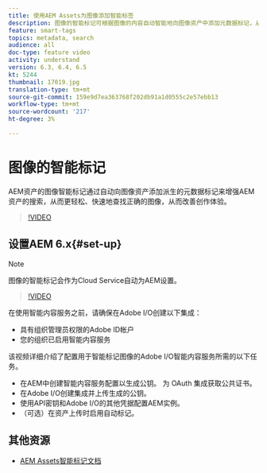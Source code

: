 ```yaml
---
title: 使用AEM Assets为图像添加智能标签
description: 图像的智能标记可根据图像的内容自动智能地向图像资产中添加元数据标记，从而增强AEM搜索功能。
feature: smart-tags
topics: metadata, search
audience: all
doc-type: feature video
activity: understand
version: 6.3, 6.4, 6.5
kt: 5244
thumbnail: 17019.jpg
translation-type: tm+mt
source-git-commit: 159e9d7ea363768f202db91a1d0555c2e57ebb13
workflow-type: tm+mt
source-wordcount: '217'
ht-degree: 3%

---
```



# 图像的智能标记

AEM资产的图像智能标记通过自动向图像资产添加派生的元数据标记来增强AEM资产的搜索，从而更轻松、快速地查找正确的图像，从而改善创作体验。

>[!VIDEO](https://video.tv.adobe.com/v/17019/?quality=12&learn=on)

## 设置AEM 6.x{#set-up}

>[!NOTE]
> 图像的智能标记会作为Cloud Service自动为AEM设置。

>[!VIDEO](https://video.tv.adobe.com/v/17023/?quality=12&learn=on)

在使用智能内容服务之前，请确保在Adobe I/O创建以下集成：

* 具有组织管理员权限的Adobe ID帐户
* 您的组织已启用智能内容服务

该视频详细介绍了配置用于智能标记图像的Adobe I/O智能内容服务所需的以下任务。

* 在AEM中创建智能内容服务配置以生成公钥。 为 OAuth 集成获取公共证书。
* 在Adobe I/O创建集成并上传生成的公钥。
* 使用API密钥和Adobe I/O的其他凭据配置AEM实例。
* （可选）在资产上传时启用自动标记。

## 其他资源

* [AEM Assets智能标记文档](https://helpx.adobe.com/experience-manager/6-3/assets/using/touch-ui-smart-tags.html)
